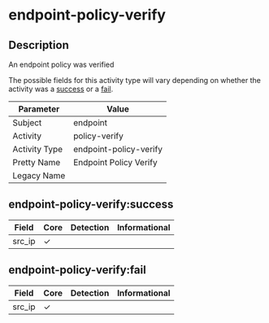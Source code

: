 endpoint-policy-verify
======================

Description
-----------
An endpoint policy was verified

The possible fields for this activity type will vary depending on whether the activity was a [success](#endpoint-policy-verifysuccess) or a [fail](#endpoint-policy-verifyfail).

| Parameter     | Value                  |
| ------------- | ---------------------- |
| Subject       | endpoint               |
| Activity      | policy-verify          |
| Activity Type | endpoint-policy-verify |
| Pretty Name   | Endpoint Policy Verify |
| Legacy Name   |                        |

endpoint-policy-verify:success
------------------------------

| Field  | Core     | Detection | Informational |
| ------ | -------- | --------- | ------------- |
| src_ip | &#10003; |           |               |

endpoint-policy-verify:fail
---------------------------

| Field  | Core     | Detection | Informational |
| ------ | -------- | --------- | ------------- |
| src_ip | &#10003; |           |               |